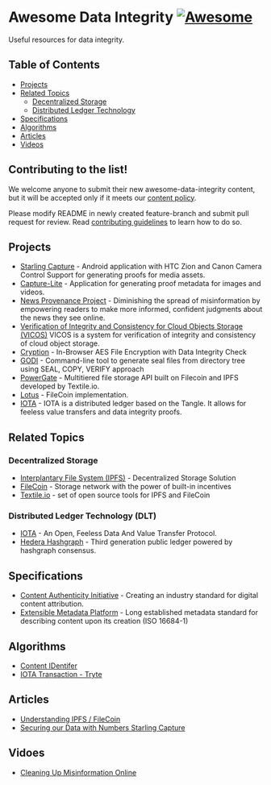 # Awesome Data Integrity [![Awesome](https://cdn.rawgit.com/sindresorhus/awesome/d7305f38d29fed78fa85652e3a63e154dd8e8829/media/badge.svg)](https://github.com/sindresorhus/awesome)

Useful resources for data integrity.

## Table of Contents

* [Projects](#projects)
* [Related Topics](#relatedtechnology)
  - [Decentralized Storage](#decentralizedstorage)
  - [Distributed Ledger Technology](#distributedledgertechnology)
* [Specifications](#specifications)
* [Algorithms](#Algorithms)
* [Articles](#Articles)
* [Videos](#Videos)

## Contributing to the list!

We welcome anyone to submit their new awesome-data-integrity content, but it will be accepted only if it meets our [content policy](https://github.com/numbersprotocol/awesome-data-integrity/blob/feature-update/POLICY.md).

Please modify README in newly created feature-branch and submit pull request for review. Read [contributing guidelines](https://github.com/numbersprotocol/awesome-data-integrity/blob/feature-update/CONTRIBUTING.md) to learn how to do so.


## Projects

* [Starling Capture](https://github.com/numbersprotocol/starling-capture) - Android application with HTC Zion and Canon Camera Control Support for generating proofs for media assets. 
* [Capture-Lite](https://github.com/numbersprotocol/capture-lite) - Application for generating proof metadata for images and videos. 
* [News Provenance Project](https://www.newsprovenanceproject.com/) - Diminishing the spread of misinformation by empowering readers to make more informed, confident judgments about the news they see online. 
* [Verification of Integrity and Consistency for Cloud Objects Storage (VICOS)](https://github.com/ibm-research/vicos)
VICOS is a system for verification of integrity and consistency of cloud object storage.
* [Cryption](https://github.com/lagmoellertim/cryption) -
In-Browser AES File Encryption with Data Integrity Check
* [GODI](https://github.com/Byron/godi) - 
Command-line tool to generate seal files from directory tree using SEAL, COPY, VERIFY approach
* [PowerGate](https://github.com/textileio/powergate) - Multitiered file storage API built on Filecoin and IPFS developed by Textile.io.
* [Lotus](https://github.com/filecoin-project/lotus) - FileCoin implementation.
* [IOTA](https://github.com/iotaledger) - IOTA is a distributed ledger based on the Tangle. It allows for feeless value transfers and data integrity proofs.

## Related Topics

### Decentralized Storage

* [Interplantary File System (IPFS)](https://ipfs.io/#why) - Decentralized Storage Solution
* [FileCoin](https://filecoin.io/) - Storage network with the power of built-in incentives
* [Textile.io](https://textile.io/) - set of open source tools for IPFS and FileCoin

### Distributed Ledger Technology (DLT)

* [IOTA](https://www.iota.org/) - An Open, Feeless Data And Value Transfer Protocol.
* [Hedera Hashgraph](https://www.hedera.com/) - Third generation public ledger powered by hashgraph consensus.

## Specifications

* [Content Authenticity Initiative](https://contentauthenticity.org/approach) - Creating an industry standard for digital content attribution.
* [Extensible Metadata Platform](https://www.adobe.com/products/xmp/standards.html) - Long established metadata standard for describing content upon its creation (ISO 16684-1)

## Algorithms

* [Content IDentifer](https://github.com/multiformats/cid)
* [IOTA Transaction - Tryte](https://domschiener.gitbooks.io/iota-guide/content/chapter1/transactions-and-bundles.html)

## Articles

* [Understanding IPFS / FileCoin](https://medium.com/numbers-protocol/understanding-ipfs-filecoin-cc4b795db038)
* [Securing our Data with Numbers Starling Capture](https://medium.com/numbers-protocol/securing-our-data-with-numbers-starling-capture-54dbad4bedc2)

## Vidoes

* [Cleaning Up Misinformation Online](https://www.axios.com/axios-event-misinformation-74c58d14-4398-4ec7-89a1-99d99c86dab6.html)



